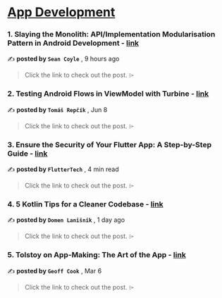 
<h1><a href=https://medium.com/tag/mobile-app-development/recommended target="_blank" rel="noopener noreferrer">App Development</a></h1>
<h3>1. Slaying the Monolith: API/Implementation Modularisation Pattern in Android Development - <a href=https://medium.com/@seancoyle4?source=tag_recommended_feed---------0-84----------mobile_app_development----------ba928af6_0aa5_40d2_9f76_a0aba179c342------- target="_blank" rel="noopener noreferrer">link</a></h3>

✍️ **posted by `Sean Coyle`** <date> , 9 hours ago</date>

<blockquote>Click the link to check out the post. ⌲</blockquote>

<h3>2. Testing Android Flows in ViewModel with Turbine - <a href=https://medium.com/@tomas-repcik?source=tag_recommended_feed---------1-107----------mobile_app_development----------ba928af6_0aa5_40d2_9f76_a0aba179c342------- target="_blank" rel="noopener noreferrer">link</a></h3>

✍️ **posted by `Tomáš Repčík`** <date> , Jun 8</date>

<blockquote>Click the link to check out the post. ⌲</blockquote>

<h3>3. Ensure the Security of Your Flutter App: A Step-by-Step Guide - <a href=https://medium.com/@FlutterTech?source=tag_recommended_feed---------2-85----------mobile_app_development----------ba928af6_0aa5_40d2_9f76_a0aba179c342------- target="_blank" rel="noopener noreferrer">link</a></h3>

✍️ **posted by `FlutterTech`** <date> , 4 min read</date>

<blockquote>Click the link to check out the post. ⌲</blockquote>

<h3>4. 5 Kotlin Tips for a Cleaner Codebase - <a href=https://medium.com/@domen.lanisnik?source=tag_recommended_feed---------3-84----------mobile_app_development----------ba928af6_0aa5_40d2_9f76_a0aba179c342------- target="_blank" rel="noopener noreferrer">link</a></h3>

✍️ **posted by `Domen Lanišnik`** <date> , 1 day ago</date>

<blockquote>Click the link to check out the post. ⌲</blockquote>

<h3>5. Tolstoy on App-Making: The Art of the App - <a href=https://medium.com/@geoff.cook?source=tag_recommended_feed---------4-107----------mobile_app_development----------ba928af6_0aa5_40d2_9f76_a0aba179c342------- target="_blank" rel="noopener noreferrer">link</a></h3>

✍️ **posted by `Geoff Cook`** <date> , Mar 6</date>

<blockquote>Click the link to check out the post. ⌲</blockquote>

